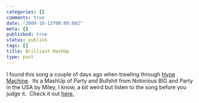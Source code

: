 ```yaml
---
categories: []
comments: true
date: "2009-10-13T00:00:00Z"
meta: {}
published: true
status: publish
tags: []
title: Brilliant MashUp
type: post
---
```

I found this song a couple of days ago when trawling through 
[Hype Machine](http://heypem.com).  Its a MashUp of Party and Bullshit from Notorious BIG and Party in the USA by Miley, I know, a bit weird but listen to the song before you judge it.  Check it out 
[here.](http://hypem.com/#/track/928736/Notorious+BIG+-+Party+and+Bullshit+In+the+USA+Remix+)

